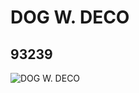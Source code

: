 # DOG W. DECO
## 93239
![DOG W. DECO](https://lc-www-live-s.legocdn.com/media/bricks/5/2/4614195.jpg)